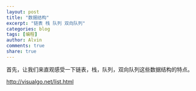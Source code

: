 ```yaml
---
layout: post
title: "数据结构"
excerpt: "链表 栈 队列 双向队列"
categories: blog
tags: [编程]
author: Alvin
comments: true
share: true
---
```


首先，让我们来直观感受一下链表，栈，队列，双向队列这些数据结构的特点。  

http://visualgo.net/list.html



<!-- 多说评论框 start -->
<div class="ds-thread" data-thread-key="ASD" data-title="ASD" ></div>
<!-- 多说评论框 end -->
<!-- 多说公共JS代码 start (一个网页只需插入一次) -->
<script type="text/javascript">
var duoshuoQuery = {short_name:"goaheadalvin"};
(function() {
var ds = document.createElement('script');
ds.type = 'text/javascript';ds.async = true;
ds.src = (document.location.protocol == 'https:' ? 'https:' : 'http:') + '//static.duoshuo.com/embed.js';
ds.charset = 'UTF-8';
(document.getElementsByTagName('head')[0] 
|| document.getElementsByTagName('body')[0]).appendChild(ds);
})();
</script>
<!-- 多说公共JS代码 end -->